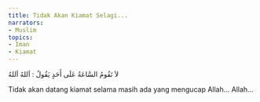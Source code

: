 ```yaml
---
title: Tidak Akan Kiamat Selagi...
narrators:
- Muslim
topics:
- Iman
- Kiamat
---
```


<p lang="ar">لاَ تَقُومُ السَّاعَةُ عَلَى أَحَدٍ يَقُولُ : اَللهُ اَللهُ</p>

Tidak akan datang kiamat selama masih ada yang mengucap Allah… Allah…
